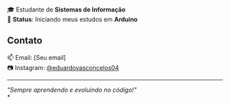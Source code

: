   

🎓 Estudante de **Sistemas de Informação**  
📌 **Status**: Iniciando meus estudos em **Arduino**  

## Contato  

📫 Email: [Seu email]  
📷 Instagram: [@eduardovasconcelos04](https://www.instagram.com/eduardovasconcelos04)  

---  

*"Sempre aprendendo e evoluindo no código!"*  
*  
